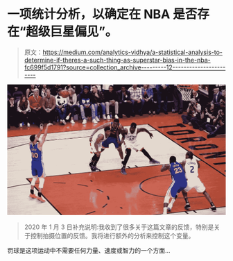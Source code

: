 # 一项统计分析，以确定在 NBA 是否存在“超级巨星偏见”。

> 原文：<https://medium.com/analytics-vidhya/a-statistical-analysis-to-determine-if-theres-a-such-thing-as-superstar-bias-in-the-nba-fc699f5d1791?source=collection_archive---------12----------------------->

![](img/07dbe3b69b2cd1f528fdfd449f680df1.png)

> 2020 年 1 月 3 日补充说明:我收到了很多关于这篇文章的反馈，特别是关于控制拍摄位置的反馈。我将进行额外的分析来控制这个变量。

罚球是这项运动中不需要任何力量、速度或智力的一个方面…